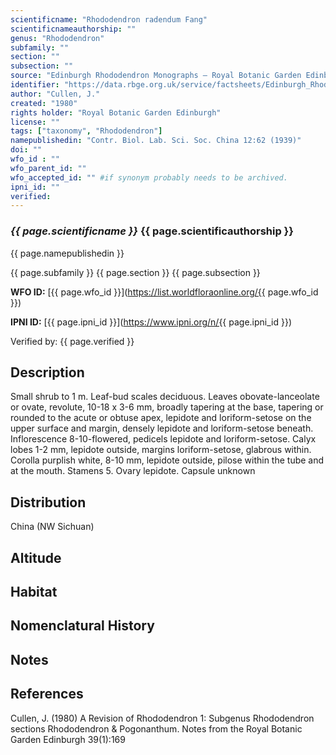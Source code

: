 ```yaml
---
scientificname: "Rhododendron radendum Fang"
scientificnameauthorship: ""
genus: "Rhododendron"
subfamily: ""
section: ""
subsection: ""
source: "Edinburgh Rhododendron Monographs – Royal Botanic Garden Edinburgh"
identifier: "https://data.rbge.org.uk/service/factsheets/Edinburgh_Rhododendron_Monographs.xhtml"
author: "Cullen, J."
created: "1980"
rights holder: "Royal Botanic Garden Edinburgh"
license: ""
tags: ["taxonomy", "Rhododendron"]
namepublishedin: "Contr. Biol. Lab. Sci. Soc. China 12:62 (1939)"
doi: ""
wfo_id : ""
wfo_parent_id: ""
wfo_accepted_id: "" #if synonym probably needs to be archived.                      
ipni_id: ""
verified:
---
```

### _{{ page.scientificname }}_ {{ page.scientificauthorship }}
 {{ page.namepublishedin }}

{{ page.subfamily }} {{ page.section }} {{ page.subsection }}

**WFO ID:** [{{ page.wfo_id }}](https://list.worldfloraonline.org/{{ page.wfo_id }})

**IPNI ID:** [{{ page.ipni_id }}](https://www.ipni.org/n/{{ page.ipni_id }})

Verified by: {{ page.verified }}



## Description
Small shrub to 1 m. Leaf-bud scales deciduous. Leaves obovate-lanceolate or ovate, revolute, 10-18 x 3-6 mm, broadly tapering at the base, tapering or rounded to the acute or obtuse apex, lepidote and loriform-setose on the upper surface and margin, densely lepidote and loriform-setose beneath. Inflorescence 8-10-flowered, pedicels lepidote and loriform-setose. Calyx lobes 1-2 mm, lepidote outside, margins loriform-setose, glabrous within. Corolla purplish white, 8-10 mm, lepidote outside, pilose within the tube and at the mouth. Stamens 5. Ovary lepidote. Capsule unknown

## Distribution
China (NW Sichuan)

## Altitude


## Habitat


## Nomenclatural History

                       
## Notes


## References

Cullen, J. (1980) A Revision of Rhododendron 1: Subgenus Rhododendron sections Rhododendron & Pogonanthum. Notes from the Royal Botanic Garden Edinburgh 39(1):169
